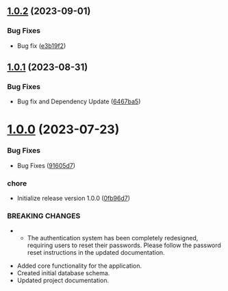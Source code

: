 ## [1.0.2](https://github.com/Emon526/Mother-Care-Flutter/compare/v1.0.1...v1.0.2) (2023-09-01)


### Bug Fixes

* Bug fix ([e3b19f2](https://github.com/Emon526/Mother-Care-Flutter/commit/e3b19f2734c5375c30732012a6b5c3739ed06e65))



## [1.0.1](https://github.com/Emon526/Mother-Care-Flutter/compare/v1.0.0...v1.0.1) (2023-08-31)


### Bug Fixes

* Bug fix and Dependency Update ([6467ba5](https://github.com/Emon526/Mother-Care-Flutter/commit/6467ba5346a821e60932d44290949ecf1750db05))



# [1.0.0](https://github.com/Emon526/Mother-Care-Flutter/compare/0fb96d777899bbdb3169dfe25b9d14d69ecc5045...v1.0.0) (2023-07-23)


### Bug Fixes

* Bug Fixes ([91605d7](https://github.com/Emon526/Mother-Care-Flutter/commit/91605d7e79a4f8675ea5f107546bb91407df6c3a))


### chore

* Initialize release version 1.0.0 ([0fb96d7](https://github.com/Emon526/Mother-Care-Flutter/commit/0fb96d777899bbdb3169dfe25b9d14d69ecc5045))


### BREAKING CHANGES

* - The authentication system has been completely redesigned, requiring users to reset their passwords. Please follow the password reset instructions in the updated documentation.

- Added core functionality for the application.
- Created initial database schema.
- Updated project documentation.



